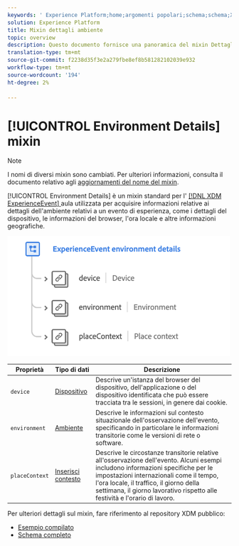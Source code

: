 ```yaml
---
keywords: ' Experience Platform;home;argomenti popolari;schema;schema;XDM;ExperienceEvent;fields;schemi;Schema design;mixin;mixin;environment;environment details;'
solution: Experience Platform
title: Mixin dettagli ambiente
topic: overview
description: Questo documento fornisce una panoramica del mixin Dettagli ambiente ExperienceEvent.
translation-type: tm+mt
source-git-commit: f2238d35f3e2a279fbe8ef8b581282102039e932
workflow-type: tm+mt
source-wordcount: '194'
ht-degree: 2%

---
```



# [!UICONTROL Environment Details] mixin

>[!NOTE]
>
>I nomi di diversi mixin sono cambiati. Per ulteriori informazioni, consulta il documento relativo agli [aggiornamenti del nome del mixin](../name-updates.md).

[!UICONTROL Environment Details] è un mixin standard per l&#39; [[!DNL XDM ExperienceEvent] ](../../classes/individual-profile.md) aula utilizzata per acquisire informazioni relative ai dettagli dell&#39;ambiente relativi a un evento di esperienza, come i dettagli del dispositivo, le informazioni del browser, l&#39;ora locale e altre informazioni geografiche.

<img src="../../images/mixins/environment-details.png" width="500" /><br />

| Proprietà | Tipo di dati | Descrizione |
| --- | --- | --- |
| `device` | [Dispositivo](../../data-types/device.md) | Descrive un&#39;istanza del browser del dispositivo, dell&#39;applicazione o del dispositivo identificata che può essere tracciata tra le sessioni, in genere dai cookie. |
| `environment` | [Ambiente](../../data-types/environment.md) | Descrive le informazioni sul contesto situazionale dell&#39;osservazione dell&#39;evento, specificando in particolare le informazioni transitorie come le versioni di rete o software. |
| `placeContext` | [Inserisci contesto](../../data-types/place-context.md) | Descrive le circostanze transitorie relative all&#39;osservazione dell&#39;evento. Alcuni esempi includono informazioni specifiche per le impostazioni internazionali come il tempo, l&#39;ora locale, il traffico, il giorno della settimana, il giorno lavorativo rispetto alle festività e l&#39;orario di lavoro. |

Per ulteriori dettagli sul mixin, fare riferimento al repository XDM pubblico:

* [Esempio compilato](https://github.com/adobe/xdm/blob/master/components/mixins/experience-event/experienceevent-environment-details.example.1.json)
* [Schema completo](https://github.com/adobe/xdm/blob/master/components/mixins/experience-event/experienceevent-environment-details.schema.json)
